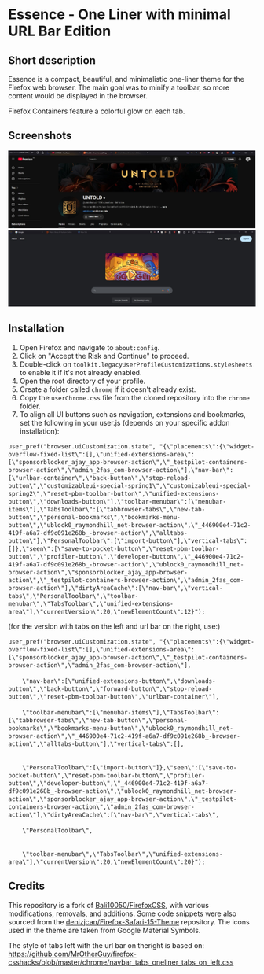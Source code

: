 # Essence - One Liner with minimal URL Bar Edition

## Short description

Essence is a compact, beautiful, and minimalistic one-liner theme for the Firefox web browser. The main goal was to minify a toolbar, so more content would be displayed in the browser.

Firefox Containers feature a colorful glow on each tab.

## Screenshots

![Tabs on the Right](https://github.com/knitschmann/Essence/blob/753219e21b746418f88ace1d5520ad0f07d1a784/tabs-right.jpg)
![Tabs on the Left](https://github.com/knitschmann/Essence/blob/753219e21b746418f88ace1d5520ad0f07d1a784/tabs-left.jpg)

## Installation

1. Open Firefox and navigate to `about:config`.
2. Click on "Accept the Risk and Continue" to proceed.
3. Double-click on `toolkit.legacyUserProfileCustomizations.stylesheets` to enable it if it's not already enabled.
7. Open the root directory of your profile.
8. Create a folder called `chrome` if it doesn't already exist.
9. Copy the `userChrome.css` file from the cloned repository into the `chrome` folder.
10. To align all UI buttons such as navigation, extensions and bookmarks, set the following in your user.js (depends on your specific addon installation):

```
user_pref("browser.uiCustomization.state", "{\"placements\":{\"widget-overflow-fixed-list\":[],\"unified-extensions-area\":[\"sponsorblocker_ajay_app-browser-action\",\"_testpilot-containers-browser-action\",\"admin_2fas_com-browser-action\"],\"nav-bar\":[\"urlbar-container\",\"back-button\",\"stop-reload-button\",\"customizableui-special-spring1\",\"customizableui-special-spring2\",\"reset-pbm-toolbar-button\",\"unified-extensions-button\",\"downloads-button\"],\"toolbar-menubar\":[\"menubar-items\"],\"TabsToolbar\":[\"tabbrowser-tabs\",\"new-tab-button\",\"personal-bookmarks\",\"bookmarks-menu-button\",\"ublock0_raymondhill_net-browser-action\",\"_446900e4-71c2-419f-a6a7-df9c091e268b_-browser-action\",\"alltabs-button\"],\"PersonalToolbar\":[\"import-button\"],\"vertical-tabs\":[]},\"seen\":[\"save-to-pocket-button\",\"reset-pbm-toolbar-button\",\"profiler-button\",\"developer-button\",\"_446900e4-71c2-419f-a6a7-df9c091e268b_-browser-action\",\"ublock0_raymondhill_net-browser-action\",\"sponsorblocker_ajay_app-browser-action\",\"_testpilot-containers-browser-action\",\"admin_2fas_com-browser-action\"],\"dirtyAreaCache\":[\"nav-bar\",\"vertical-tabs\",\"PersonalToolbar\",\"toolbar-menubar\",\"TabsToolbar\",\"unified-extensions-area\"],\"currentVersion\":20,\"newElementCount\":12}");
```


(for the version with tabs on the left and url bar on the right, use:)
```
user_pref("browser.uiCustomization.state", "{\"placements\":{\"widget-overflow-fixed-list\":[],\"unified-extensions-area\":[\"sponsorblocker_ajay_app-browser-action\",\"_testpilot-containers-browser-action\",\"admin_2fas_com-browser-action\"],

	\"nav-bar\":[\"unified-extensions-button\",\"downloads-button\",\"back-button\",\"forward-button\",\"stop-reload-button\",\"reset-pbm-toolbar-button\",\"urlbar-container\"],

	\"toolbar-menubar\":[\"menubar-items\"],\"TabsToolbar\":[\"tabbrowser-tabs\",\"new-tab-button\",\"personal-bookmarks\",\"bookmarks-menu-button\",\"ublock0_raymondhill_net-browser-action\",\"_446900e4-71c2-419f-a6a7-df9c091e268b_-browser-action\",\"alltabs-button\"],\"vertical-tabs\":[],


	\"PersonalToolbar\":[\"import-button\"]},\"seen\":[\"save-to-pocket-button\",\"reset-pbm-toolbar-button\",\"profiler-button\",\"developer-button\",\"_446900e4-71c2-419f-a6a7-df9c091e268b_-browser-action\",\"ublock0_raymondhill_net-browser-action\",\"sponsorblocker_ajay_app-browser-action\",\"_testpilot-containers-browser-action\",\"admin_2fas_com-browser-action\"],\"dirtyAreaCache\":[\"nav-bar\",\"vertical-tabs\",

	\"PersonalToolbar\",


	\"toolbar-menubar\",\"TabsToolbar\",\"unified-extensions-area\"],\"currentVersion\":20,\"newElementCount\":20}");
```

## Credits

This repository is a fork of [Bali10050/FirefoxCSS](https://github.com/Bali10050/FirefoxCSS), with various modifications, removals, and additions. Some code snippets were also sourced from the [denizjcan/Firefox-Safari-15-Theme](https://github.com/denizjcan/Firefox-Safari-15-Theme) repository. The icons used in the theme are taken from Google Material Symbols.

The style of tabs left with the url bar on theright is based on: https://github.com/MrOtherGuy/firefox-csshacks/blob/master/chrome/navbar_tabs_oneliner_tabs_on_left.css
